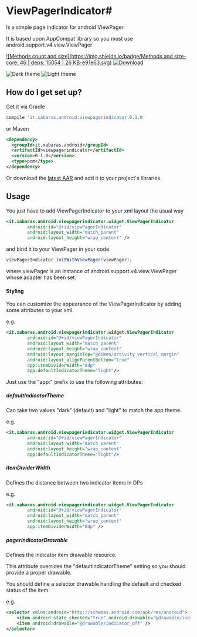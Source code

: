 # ViewPagerIndicator#
Is a simple page indicator for android ViewPager.

It is based upon AppCompat library so you must use android.support.v4.view.ViewPager

[ ![Methods count and size](https://img.shields.io/badge/Methods and size-core: 46 | deps: 15054 | 26 KB-e91e63.svg)](http://www.methodscount.com/?lib=it.xabaras.android%3Aviewpagerindicator%3A0.1.0) [ ![Download](https://api.bintray.com/packages/xabaras/maven/ViewPagerIndicator/images/download.svg) ](https://bintray.com/xabaras/maven/ViewPagerIndicator/_latestVersion)

![Dark theme](https://xabaras.github.io/ViewPagerIndicator/img/ViewPagerIndicator_dark.png) ![Light theme](https://xabaras.github.io/ViewPagerIndicator/img/ViewPagerIndicator_light.png)

## How do I get set up? ##
Get it via Gradle
```groovy
compile 'it.xabaras.android:viewpagerindicator:0.1.0'
```
or Maven
```xml
<dependency>
  <groupId>it.xabaras.android</groupId>
  <artifactId>viewpagerindicator</artifactId>
  <version>0.1.0</version>
  <type>pom</type>
</dependency>
```

Or download the [latest AAR](https://bintray.com/xabaras/maven/ViewPagerIndicator/_latestVersion) and add it to your project's libraries.

## Usage ##
You just have to add ViewPagerIndicator to your xml layout the usual way

```xml
<it.xabaras.android.viewpagerindicator.widget.ViewPagerIndicator
        android:id="@+id/viewPagerIndicator"
        android:layout_width="match_parent"
        android:layout_height="wrap_content" />
```

and bind it to your ViewPager in your code

```java
viewPagerIndicator.initWithViewPager(viewPager);
```

where viewPager is an instance of android.support.v4.view.ViewPager whose adapter has been set.

#### Styling ####
You can customize the appearance of the ViewPagerIndicator by adding some attributes to your xml.

e.g.

```xml
<it.xabaras.android.viewpagerindicator.widget.ViewPagerIndicator
        android:id="@+id/viewPagerIndicator"
        android:layout_width="match_parent"
        android:layout_height="wrap_content"
        android:layout_marginTop="@dimen/activity_vertical_margin"
        android:layout_alignParentBottom="true"
        app:itemDividerWidth="8dp"
        app:defaultIndicatorTheme="light"/>
```

Just use the "app:" prefix to use the following attributes:

##### defaultIndicatorTheme #####
Can take two values "dark" (default) and "light" to match the app theme.

e.g.
```xml
<it.xabaras.android.viewpagerindicator.widget.ViewPagerIndicator
        android:id="@+id/viewPagerIndicator"
        android:layout_width="match_parent"
        android:layout_height="wrap_content"
        app:defaultIndicatorTheme="light"/>
```

##### itemDividerWidth #####
Defines the distance between two indicator items in DPs

e.g.
```xml
<it.xabaras.android.viewpagerindicator.widget.ViewPagerIndicator
        android:id="@+id/viewPagerIndicator"
        android:layout_width="match_parent"
        android:layout_height="wrap_content"
        app:itemDividerWidth="8dp" />
```

##### pagerIndicatorDrawable #####
Defines the indicator item drawable resource.

This attribute overrides the "defaultIndicatorTheme" setting so you should provide a proper drawable.

You should define a selector drawable handling the default and checked status of the item.

e.g.
```xml
<selector xmlns:android="http://schemas.android.com/apk/res/android">
    <item android:state_checked="true" android:drawable="@drawable/indicator_on" />
    <item android:drawable="@drawable/indicator_off" />
</selector>
```
